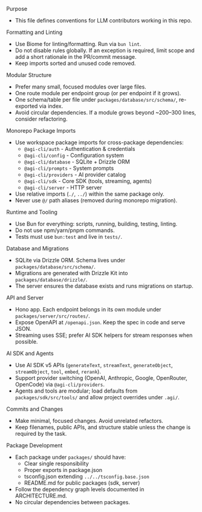 Purpose

- This file defines conventions for LLM contributors working in this repo.

Formatting and Linting

- Use Biome for linting/formatting. Run via `bun lint`.
- Do not disable rules globally. If an exception is required, limit scope and add a short rationale in the PR/commit message.
- Keep imports sorted and unused code removed.

Modular Structure

- Prefer many small, focused modules over large files.
- One route module per endpoint group (or per endpoint if it grows).
- One schema/table per file under `packages/database/src/schema/`, re-exported via index.
- Avoid circular dependencies. If a module grows beyond ~200–300 lines, consider refactoring.

Monorepo Package Imports

- Use workspace package imports for cross-package dependencies:
  - `@agi-cli/auth` - Authentication & credentials
  - `@agi-cli/config` - Configuration system
  - `@agi-cli/database` - SQLite + Drizzle ORM
  - `@agi-cli/prompts` - System prompts
  - `@agi-cli/providers` - AI provider catalog
  - `@agi-cli/sdk` - Core SDK (tools, streaming, agents)
  - `@agi-cli/server` - HTTP server
- Use relative imports (`./`, `../`) within the same package only.
- Never use `@/` path aliases (removed during monorepo migration).

Runtime and Tooling

- Use Bun for everything: scripts, running, building, testing, linting.
- Do not use npm/yarn/pnpm commands.
- Tests must use `bun:test` and live in `tests/`.

Database and Migrations

- SQLite via Drizzle ORM. Schema lives under `packages/database/src/schema/`.
- Migrations are generated with Drizzle Kit into `packages/database/drizzle/`.
- The server ensures the database exists and runs migrations on startup.

API and Server

- Hono app. Each endpoint belongs in its own module under `packages/server/src/routes/`.
- Expose OpenAPI at `/openapi.json`. Keep the spec in code and serve JSON.
- Streaming uses SSE; prefer AI SDK helpers for stream responses when possible.

AI SDK and Agents

- Use AI SDK v5 APIs (`generateText`, `streamText`, `generateObject`, `streamObject`, `tool`, `embed`, `rerank`).
- Support provider switching (OpenAI, Anthropic, Google, OpenRouter, OpenCode) via `@agi-cli/providers`.
- Agents and tools are modular; load defaults from `packages/sdk/src/tools/` and allow project overrides under `.agi/`.

Commits and Changes

- Make minimal, focused changes. Avoid unrelated refactors.
- Keep filenames, public APIs, and structure stable unless the change is required by the task.

Package Development

- Each package under `packages/` should have:
  - Clear single responsibility
  - Proper exports in package.json
  - tsconfig.json extending `../../tsconfig.base.json`
  - README.md for public packages (sdk, server)
- Follow the dependency graph levels documented in ARCHITECTURE.md.
- No circular dependencies between packages.
